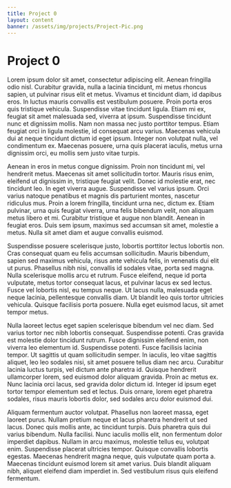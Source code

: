 ```yaml
---
title: Project 0
layout: content
banner: /assets/img/projects/Project-Pic.png
---
```


# Project 0

Lorem ipsum dolor sit amet, consectetur adipiscing elit. Aenean fringilla odio nisl. Curabitur gravida, nulla a lacinia tincidunt, mi metus rhoncus sapien, ut pulvinar risus elit et metus. Vivamus et tincidunt diam, id dapibus eros. In luctus mauris convallis est vestibulum posuere. Proin porta eros quis tristique vehicula. Suspendisse vitae tincidunt ligula. Etiam mi ex, feugiat sit amet malesuada sed, viverra at ipsum. Suspendisse tincidunt nunc et dignissim mollis. Nam non massa nec justo porttitor tempus. Etiam feugiat orci in ligula molestie, id consequat arcu varius. Maecenas vehicula dui at neque tincidunt dictum id eget ipsum. Integer non volutpat nulla, vel condimentum ex. Maecenas posuere, urna quis placerat iaculis, metus urna dignissim orci, eu mollis sem justo vitae turpis.

Aenean in eros in metus congue dignissim. Proin non tincidunt mi, vel hendrerit metus. Maecenas sit amet sollicitudin tortor. Mauris risus enim, eleifend ut dignissim in, tristique feugiat velit. Donec id molestie erat, nec tincidunt leo. In eget viverra augue. Suspendisse vel varius ipsum. Orci varius natoque penatibus et magnis dis parturient montes, nascetur ridiculus mus. Proin a lorem fringilla, tincidunt urna nec, dictum ex. Etiam pulvinar, urna quis feugiat viverra, urna felis bibendum velit, non aliquam metus libero et mi. Curabitur tristique et augue non blandit. Aenean in feugiat eros. Duis sem ipsum, maximus sed accumsan sit amet, molestie a metus. Nulla sit amet diam et augue convallis euismod.

Suspendisse posuere scelerisque justo, lobortis porttitor lectus lobortis non. Cras consequat quam eu felis accumsan sollicitudin. Mauris bibendum, sapien sed maximus vehicula, risus ante vehicula felis, in venenatis dui elit ut purus. Phasellus nibh nisi, convallis id sodales vitae, porta sed magna. Nulla scelerisque mollis arcu et rutrum. Fusce eleifend, neque id porta vulputate, metus tortor consequat lacus, et pulvinar lacus ex sed lectus. Fusce vel lobortis nisl, eu tempus neque. Ut lacus nulla, malesuada eget neque lacinia, pellentesque convallis diam. Ut blandit leo quis tortor ultricies vehicula. Quisque facilisis porta posuere. Nulla eget euismod lacus, sit amet tempor metus.

Nulla laoreet lectus eget sapien scelerisque bibendum vel nec diam. Sed varius tortor nec nibh lobortis consequat. Suspendisse potenti. Cras gravida est molestie dolor tincidunt rutrum. Fusce dignissim eleifend enim, non viverra leo elementum id. Suspendisse potenti. Fusce facilisis lacinia tempor. Ut sagittis ut quam sollicitudin semper. In iaculis, leo vitae sagittis aliquet, leo leo sodales nisi, sit amet posuere tellus diam nec arcu. Curabitur lacinia luctus turpis, vel dictum ante pharetra id. Quisque hendrerit ullamcorper lorem, sed euismod dolor aliquam gravida. Proin ac metus ex. Nunc lacinia orci lacus, sed gravida dolor dictum id. Integer id ipsum eget tortor tempor elementum sed et lectus. Duis ornare, lorem eget pharetra sodales, risus mauris lobortis dolor, sed sodales arcu dolor euismod dui.

Aliquam fermentum auctor volutpat. Phasellus non laoreet massa, eget laoreet purus. Nullam pretium neque et lacus pharetra hendrerit ut sed lacus. Donec quis mollis ante, ac tincidunt turpis. Duis pharetra quis dui varius bibendum. Nulla facilisi. Nunc iaculis mollis elit, non fermentum dolor imperdiet dapibus. Nullam in arcu maximus, molestie tellus eu, volutpat enim. Suspendisse placerat ultricies tempor. Quisque convallis lobortis egestas. Maecenas hendrerit magna neque, quis vulputate quam porta a. Maecenas tincidunt euismod lorem sit amet varius. Duis blandit aliquam nibh, aliquet eleifend diam imperdiet in. Sed vestibulum risus quis eleifend fermentum.
